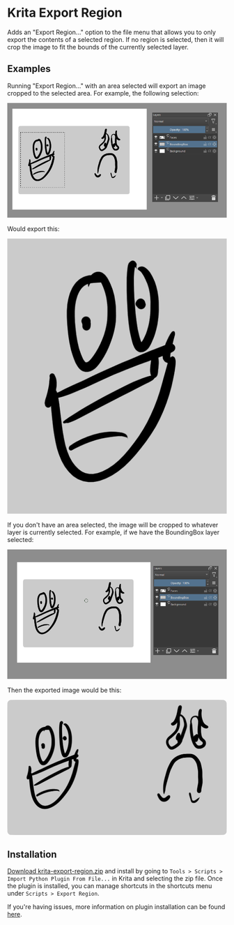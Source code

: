 # Krita Export Region
Adds an "Export Region..." option to the file menu that allows you to only export the contents of a selected region. If no region is selected, then it will crop the image to fit the bounds of the currently selected layer.

## Examples
Running "Export Region..." with an area selected will export an image cropped to the selected area. For example, the following selection:

![image](./resources/face-selected.PNG)

Would export this:

![image](./resources/face-region.png)

If you don't have an area selected, the image will be cropped to whatever layer is currently selected. For example, if we have the BoundingBox layer selected:

![image](./resources/face-no-selection.PNG)

Then the exported image would be this:

![image](./resources/box-region.png)

## Installation

[Download krita-export-region.zip](https://github.com/dninosores/krita-export-region/releases/latest) and install by going to `Tools > Scripts > Import Python Plugin From File...` in Krita and selecting the zip file. Once the plugin is installed, you can manage shortcuts in the shortcuts menu under `Scripts > Export Region`. 

If you're having issues, more information on plugin installation can be found [here](https://docs.krita.org/en/user_manual/python_scripting/install_custom_python_plugin.html).
